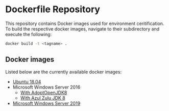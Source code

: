 # Dockerfile Repository

This repository contains Docker images used for environment ceritification.
To build the respective docker images, navigate to their subdirectory and
execute the following:

```bash
docker build -t <tagname> .
```

## Docker images

Listed below are the currently available docker images:

- [Ubuntu 18.04](/operating-systems/ubuntu1804)
- Microsoft Windows Server 2016
    - [With AdoptOpenJDK8](/operating-systems/win-server-2016/adoptopenjdk8)
    - [With Azul Zulu JDK 8](/operating-systems/win-server-2016/zulu-openjdk8)
- [Microsoft Windows Server 2019](/operating-systems/win-server-2019)